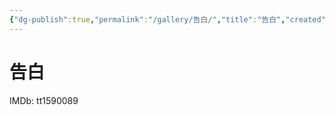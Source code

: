 ```yaml
---
{"dg-publish":true,"permalink":"/gallery/告白/","title":"告白","created":"2025-05-31T16:11:26.283+08:00"}
---
```



# 告白

IMDb: tt1590089
